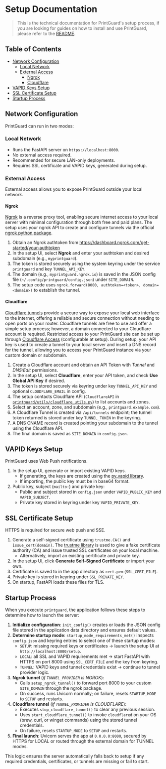 # Setup Documentation
> This is the technical documentation for PrintGuard's setup process, if you are looking for guides on how to install and use PrintGuard, please refer to the [README](../README.md).

## Table of Contents
- [Network Configuration](#network-configuration)
  - [Local Network](#local-network)
  - [External Access](#external-access)
    - [Ngrok](#ngrok)
    - [Cloudflare](#cloudflare)
- [VAPID Keys Setup](#vapid-keys-setup)
- [SSL Certificate Setup](#ssl-certificate-setup)
- [Startup Process](#startup-process)

## Network Configuration
PrintGuard can run in two modes:

### Local Network
- Runs the FastAPI server on `https://localhost:8000`.
- No external access required.
- Recommended for secure LAN-only deployments.
- Requires SSL certificate and VAPID keys, generated during setup.

### External Access
External access allows you to expose PrintGuard outside your local network.

#### Ngrok
[Ngrok](https://ngrok.com) is a reverse proxy tool, enabling secure internet access to your local server with minimal configuration through both free and paid plans. The setup uses your ngrok API to create and configure tunnels via the official [ngrok python package](https://pypi.org/project/ngrok/).
1. Obtain an Ngrok authtoken from https://dashboard.ngrok.com/get-started/your-authtoken
2. In the setup UI, select **Ngrok** and enter your authtoken and desired subdomain (e.g., `myprintguard`).
3. The token is stored securely using the system keyring under the service `printguard` and key `TUNNEL_API_KEY`.
4. The domain (e.g., `myprintguard.ngrok.io`) is saved in the JSON config file (`~/.config/printguard/config.json`) under `SITE_DOMAIN`.
5. The setup code uses `ngrok.forward(8000, authtoken=<token>, domain=<domain>)` to establish the tunnel.

#### Cloudflare
[Cloudflare tunnels](https://developers.cloudflare.com/cloudflare-one/connections/connect-networks/) provide a secure way to expose your local web interface to the internet,  offering a reliable and secure connection without needing to open ports on your router. Cloudflare tunnels are free to use and offer a simple setup process; however, a domain connected to your Cloudflare account is required. Restricted access to your PrintGuard site can be set up through [Cloudflare Access](https://one.dash.cloudflare.com/) (configurable at setup). During setup, your API key is used to create a tunnel to your local server and insert a DNS record for the tunnel, allowing you to access your PrintGuard instance via your custom domain or subdomain.

1. Create a Cloudflare account and obtain an API Token with *Tunnel* and *DNS:Edit* permissions.
2. In the setup UI, select **Cloudflare**, enter your API token, and check **Use Global API Key** if desired.
3. The token is stored securely via keyring under key `TUNNEL_API_KEY` and optional `CLOUDFLARE_EMAIL` in config.
4. The setup contacts Cloudflare API (`CloudflareAPI` in [`printguard/utils/cloudflare_utils.py`](../printguard/utils/cloudflare_utils.py)) to list accounts and zones.
5. Select an account, zone, and subdomain (e.g., `printguard.example.com`).
6. A Cloudflare Tunnel is created via `/api/tunnels` endpoint; the tunnel token returned is stored under key `TUNNEL_TOKEN` in the keyring.
7. A DNS CNAME record is created pointing your subdomain to the tunnel using the Cloudflare API.
8. The final domain is saved as `SITE_DOMAIN` in `config.json`.

## VAPID Keys Setup
PrintGuard uses Web Push notifications.
1. In the setup UI, generate or import existing VAPID keys. 
   - If generating, the keys are created using the [py_vapid library](https://pypi.org/project/py_vapid/).
   - If importing, the public key must be in base64 format.
2. Public key, subject (`mailto:`) and private key:
   - Public and subject stored in `config.json` under `VAPID_PUBLIC_KEY` and `VAPID_SUBJECT`.
   - Private key stored in keyring under key `VAPID_PRIVATE_KEY`.

## SSL Certificate Setup
HTTPS is required for secure web push and SSE.
1. Generate a self-signed certificate using `trustme.CA()` and `issue_cert(domain)`. The [trustme library](https://pypi.org/project/trustme/) is used to give a fake certificate authority (CA) and issue trusted SSL certificates on your local machine.
   - Alternatively, import an existing certificate and private key.
2. In the setup UI, click **Generate Self-Signed Certificate** or import your own.
3. Certificate is saved to in the app directory as `cert.pem` (`SSL_CERT_FILE`).
4. Private key is stored in keyring under `SSL_PRIVATE_KEY`.
5. On startup, FastAPI loads these files for TLS.

## Startup Process
When you execute `printguard`, the application follows these steps to determine how to launch the server:

1. **Initialize configuration**: `init_config()` creates or loads the JSON config file stored in the application data directory and ensures default values.
2. **Determine startup mode**: `startup_mode_requirements_met()` inspects `config.json` and keyring entries to select one of these startup modes:
   - `SETUP`: missing required keys or certificates → launch the setup UI at `http://localhost:8000/setup`.
   - `LOCAL`: all SSL and VAPID requirements met → start FastAPI with HTTPS on port 8000 using `SSL_CERT_FILE` and the key from keyring.
   - `TUNNEL`: VAPID keys and tunnel credentials exist → continue to tunnel provider logic.
3. **Ngrok tunnel** (_if `TUNNEL_PROVIDER` is NGROK_):
   - Calls `setup_ngrok_tunnel()` to forward port 8000 to your custom `SITE_DOMAIN` through the ngrok package.
   - On success, runs Uvicorn normally; on failure, resets `STARTUP_MODE` to `SETUP` and restarts.
4. **Cloudflare tunnel** (_if `TUNNEL_PROVIDER` is CLOUDFLARE_):
   - Executes `stop_cloudflare_tunnel()` to clear any previous session.
   - Uses `start_cloudflare_tunnel()` to invoke `cloudflared` on your OS (brew, curl, or winget commands) using the stored tunnel credentials.
   - On failure, resets `STARTUP_MODE` to `SETUP` and restarts.
5. **Final launch**: Uvicorn serves the app at `0.0.0.0:8000`, secured by HTTPS for LOCAL or routed through the external domain for TUNNEL modes.

This logic ensures the server automatically falls back to setup if any required credentials, certificates, or tunnels are missing or fail to start.